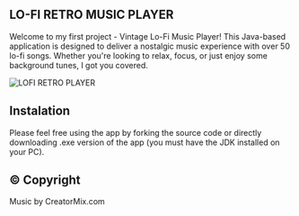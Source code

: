 ## LO-FI RETRO MUSIC PLAYER

Welcome to my first project - Vintage Lo-Fi Music Player! This Java-based application is designed to deliver a nostalgic music experience with over 50 lo-fi songs. Whether you're looking to relax, focus, or just enjoy some background tunes, I got you covered.

![LOFI RETRO PLAYER](https://github.com/Spike2606/LO-FI-Music-Player/assets/169406407/01b35ec5-7818-4e12-b557-96389baf6316)

## Instalation

Please feel free using the app by forking the source code or directly downloading .exe version of the app (you must have the JDK installed on your PC).

## © Copyright

Music by CreatorMix.com
